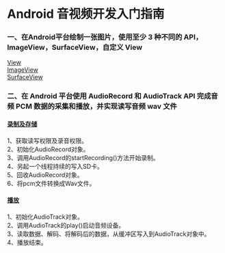 # Android 音视频开发入门指南
### 一、在Android平台绘制一张图片，使用至少 3 种不同的 API，ImageView，SurfaceView，自定义 View
[View](https://github.com/fengliang1992/MyVideoPlayer/blob/master/demo01/src/main/java/com/fltry/demo01/MyImageView.java)<br>
[ImageView](https://github.com/fengliang1992/MyVideoPlayer/blob/master/demo01/src/main/res/layout/activity_demo1.xml)<br>
[SurfaceView](https://github.com/fengliang1992/MyVideoPlayer/blob/master/demo01/src/main/java/com/fltry/demo01/MySurfaceView.java)
### 二、在 Android 平台使用 AudioRecord 和 AudioTrack API 完成音频 PCM 数据的采集和播放，并实现读写音频 wav 文件
#### [录制及存储](https://github.com/fengliang1992/MyVideoPlayer/blob/master/demo02/src/main/java/com/fltry/demo02/AudioActivity.java)
1、获取读写权限及录音权限。<br>
2、初始化AudioRecord对象。<br>
3、调用AudioRecord的startRecording()方法开始录制。<br>
4、另起一个线程持续的写入SD卡。<br>
5、回收AudioRecord对象。<br>
6、将pcm文件转换成Wav文件。
#### [播放](https://github.com/fengliang1992/MyVideoPlayer/blob/master/demo02/src/main/java/com/fltry/demo02/AudioActivity.java)
1、初始化AudioTrack对象。<br>
2、调用AudioTrack的play()启动音频设备。<br>
3、读取数据、解码、将解码后的数据，从缓冲区写入到AudioTrack对象中。<br>
4、播放结束。

